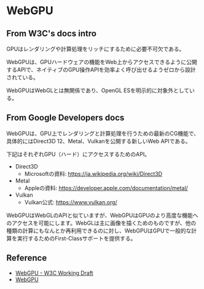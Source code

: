 # WebGPU

## From W3C's docs intro
GPUはレンダリングや計算処理をリッチにするために必要不可欠である。

WebGPUは、GPUハードウェアの機能をWeb上からアクセスできるように公開するAPIで、ネイティブのGPU操作APIを効率よく呼び出せるようゼロから設計されている。

WebGPUはWebGLとは無関係であり、OpenGL ESを明示的に対象外としている。

## From Google Developers docs
WebGPUは、GPU上でレンダリングと計算処理を行うための最新のCG機能で、具体的にはDirect3D 12、Metal、Vulkanを公開する新しいWeb APIである。

下記はそれぞれGPU（ハード）にアクセスするためのAPI。
- Direct3D
    - Microsoftの資料: https://ja.wikipedia.org/wiki/Direct3D
- Metal
    - Appleの資料: https://developer.apple.com/documentation/metal/
- Vulkan
    - Vulkan公式: https://www.vulkan.org/

WebGPUはWebGLのAPIと似ていますが、WebGPUはGPUのより高度な機能へのアクセスを可能にします。WebGLは主に画像を描くためのものですが、他の種類の計算にもなんとか再利用できるのに対し、WebGPUはGPUで一般的な計算を実行するためのFirst-Classサポートを提供する。

## Reference
- [WebGPU - W3C Working Draft](https://www.w3.org/TR/webgpu/#intro)
- [WebGPU](https://developer.chrome.com/en/docs/web-platform/webgpu/)

